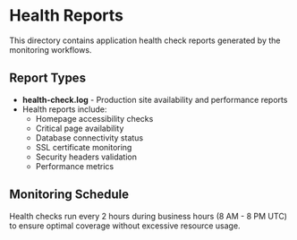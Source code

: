 # Health Reports

This directory contains application health check reports generated by the monitoring workflows.

## Report Types

- **health-check.log** - Production site availability and performance reports
- Health reports include:
  - Homepage accessibility checks
  - Critical page availability  
  - Database connectivity status
  - SSL certificate monitoring
  - Security headers validation
  - Performance metrics

## Monitoring Schedule

Health checks run every 2 hours during business hours (8 AM - 8 PM UTC) to ensure optimal coverage without excessive resource usage.